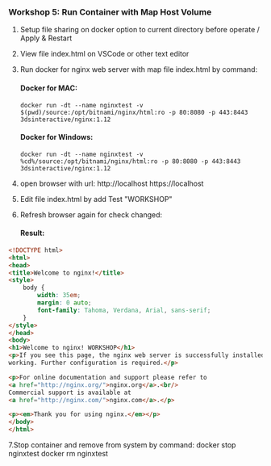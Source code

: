 ### Workshop 5: Run Container with Map Host Volume

1. Setup file sharing on docker option to current directory before operate / Apply & Restart

2. View file index.html on VSCode or other text editor

3. Run docker for nginx web server with map file index.html by command:
	#### Docker for MAC:
	````
	docker run -dt --name nginxtest -v $(pwd)/source:/opt/bitnami/nginx/html:ro -p 80:8080 -p 443:8443 3dsinteractive/nginx:1.12
     ````
    
	#### Docker for Windows:
	````
	docker run -dt --name nginxtest -v %cd%/source:/opt/bitnami/nginx/html:ro -p 80:8080 -p 443:8443 3dsinteractive/nginx:1.12
	````

4. open browser with url: http://localhost https://localhost

5. Edit file index.html by add Test "WORKSHOP"

6. Refresh browser again for check changed: 

    #### Result:
	 
````html
<!DOCTYPE html>
<html>
<head>
<title>Welcome to nginx!</title>
<style>
    body {
        width: 35em;
        margin: 0 auto;
        font-family: Tahoma, Verdana, Arial, sans-serif;
    }
</style>
</head>
<body>
<h1>Welcome to nginx! WORKSHOP</h1>
<p>If you see this page, the nginx web server is successfully installed and
working. Further configuration is required.</p>

<p>For online documentation and support please refer to
<a href="http://nginx.org/">nginx.org</a>.<br/>
Commercial support is available at
<a href="http://nginx.com/">nginx.com</a>.</p>

<p><em>Thank you for using nginx.</em></p>
</body>
</html>
 ````

7.Stop container and remove from system by command:
		docker stop nginxtest
		docker rm nginxtest